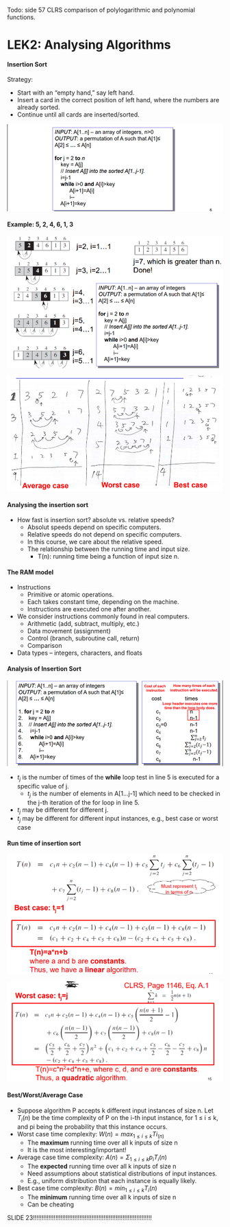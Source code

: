 

Todo: side 57 CLRS comparison of polylogarithmic and polynomial functions.



# LEK2: Analysing Algorithms 

#### Insertion Sort

Strategy:

- Start with an “empty hand,” say left hand.
- Insert a card in the correct position of left hand, where the numbers are already sorted. 
- Continue until all cards are inserted/sorted. 

![](.\img\110.png)

#### Example: 5, 2, 4, 6, 1, 3

![](.\img\111.png)

![](.\img\112.png)

#### Analysing the insertion sort

- How fast is insertion sort? absolute vs. relative speeds?
  - Absolut speeds depend on specific computers.
  - Relative speeds do not depend on specific computers.
  - In this course, we care about the relative speed.
  - The relationship between the running time and input size.
    - T(n): running time being a function of input size n.

#### The RAM model

- Instructions
  - Primitive or atomic operations.
  - Each takes constant time, depending on the machine.
  - Instructions are executed one after another. 
- We consider instructions commonly found in real computers.
  - Arithmetic (add, subtract, multiply, etc.)
  - Data movement (assignment)
  - Control (branch, subroutine call, return)
  - Comparison
- Data types – integers, characters, and floats

#### Analysis of Insertion Sort

![](.\img\113.png)

- $t_j$ is the number of times of the **while** loop test in line 5 is executed for a specific value of j.
  - $t_j$ is the number of elements in A[1…j-1] which need to be checked in the j-th iteration of the for loop in line 5. 
- $t_j$ may be different for different j.
- $t_j$ may be different for different input instances, e.g., best case or worst case

#### Run time of insertion sort

 ![](.\img\114.png)

![](.\img\115.png)

#### Best/Worst/Average Case

- Suppose algorithm P accepts k different input instances of size n. Let $T_i (n)$ be the time complexity of P on the i-th input instance, for 1 ≤ i ≤ k, and pi being the probability that this instance occurs.
- Worst case time complexity: $W(n) = max_{1≤ i≤ k}Ti_(n)$
  - The **maximum** running time over all k inputs of size n
  - It is the most interesting/important!
- Average case time complexity: $A(n) = Σ_{1≤ i≤ k} p_iT_i(n)$
  - The **expected** running time over all k inputs of size n
  - Need assumptions about statistical distributions of input instances. 
  - E.g., uniform distribution that each instance is equally likely.
- Best case time complexity: $B(n) = min_{1≤ i≤ k}T_i(n)$
  - The **minimum** running time over all k inputs of size n
  - Can be cheating

SLIDE 23!!!!!!!!!!!!!!!!!!!!!!!!!!!!!!!!!!!!!!!!!!!!!!!!!!!!!!!!!!!!!!!!!!!!!